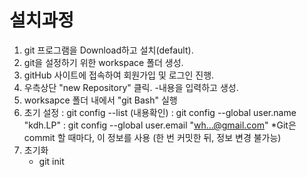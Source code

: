 # 설치과정
1. git 프로그램을 Download하고 설치(default).
2. git을 설정하기 위한 workspace 폴더 생성.
3. gitHub 사이트에 접속하여 회원가입 및 로그인 진행.
4. 우측상단 "new Repository" 클릭.
    -내용을 입력하고 생성.
5. worksapce 폴더 내에서 "git Bash" 실행
6. 초기 설정
    : git  config --list (내용확인)
    : git config --global user.name "kdh.LP"
    : git config --global user.email "wh...@gmail.com"
    *Git은 commit 할 때마다, 이 정보를 사용
     (한 번 커밋한 뒤, 정보 변경 불가능)
7. 초기화
    - git init